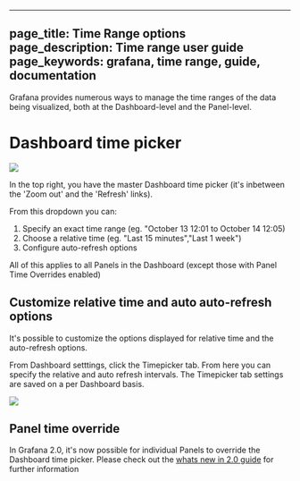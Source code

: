 ----
page_title: Time Range options
page_description: Time range user guide
page_keywords: grafana, time range, guide, documentation
---

Grafana provides numerous ways to manage the time ranges of the data being visualized, both at the Dashboard-level and the Panel-level.

# Dashboard time picker

![](/img/v1/time_range_controls.png)

In the top right, you have the master Dashboard time picker (it's inbetween the 'Zoom out' and the 'Refresh' links).

From this dropdown you can:

1. Specify an exact time range (eg. "October 13 12:01 to October 14 12:05)
2. Choose a relative time (eg. "Last 15 minutes","Last 1 week")
3. Configure auto-refresh options

All of this applies to all Panels in the Dashboard (except those with Panel Time Overrides enabled)

## Customize relative time and auto auto-refresh options

It's possible to customize the options displayed for relative time and the auto-refresh options. 

From Dashboard setttings, click the Timepicker tab. From here you can specify the relative and auto refresh intervals. The Timepicker tab settings are saved on a per Dashboard basis.

![](/img/v1/timepicker_editor.png)

## Panel time override 

In Grafana 2.0, it's now possible for individual Panels to override the Dashboard time picker. Please check out the [whats new in 2.0 guide](../guides/whats-new-in-v2/) for further information
